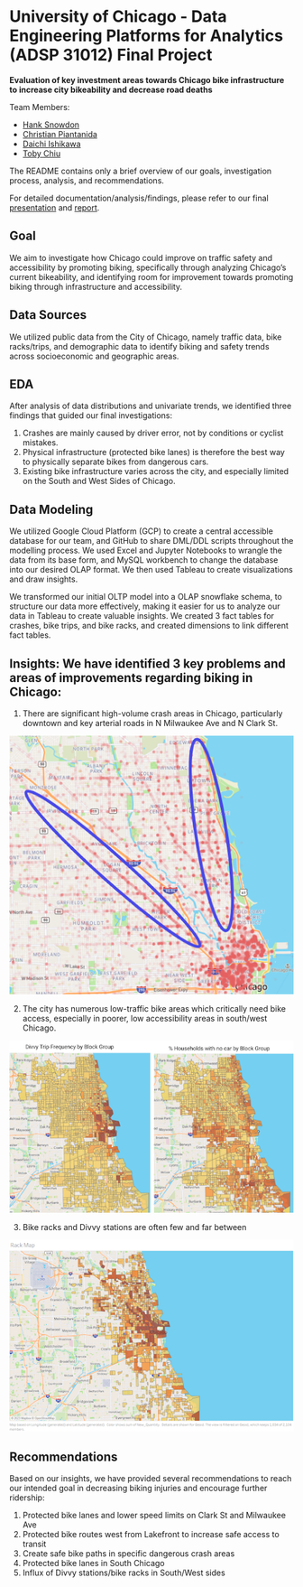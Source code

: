# University of Chicago - Data Engineering Platforms for Analytics (ADSP 31012) Final Project

**Evaluation of key investment areas towards Chicago bike infrastructure to increase city bikeability and decrease road deaths**

Team Members:
- [Hank Snowdon](https://github.com/hanksnowdon)
- [Christian Piantanida](https://github.com/cpiantanida12)
- [Daichi Ishikawa](https://github.com/daichi6)
- [Toby Chiu](https://github.com/tobytcc)


The README contains only a brief overview of our goals, investigation process, analysis, and recommendations.

For detailed documentation/analysis/findings, please refer to our final [presentation](/Final%20Presentation_Group7.pdf) and [report](/DEPA%20Group%207%20Final%20Project%20Document.pdf).

## Goal
We aim to investigate how Chicago could improve on traffic safety and accessibility by promoting biking, specifically through analyzing Chicago’s current bikeability, and identifying room for improvement towards promoting biking through infrastructure and accessibility.

## Data Sources
We utilized public data from the City of Chicago, namely traffic data, bike racks/trips, and demographic data to identify biking and safety trends across socioeconomic and geographic areas.

## EDA
After analysis of data distributions and univariate trends, we identified three findings that guided our final investigations:
1. Crashes are mainly caused by driver error, not by conditions or cyclist mistakes.
2. Physical infrastructure (protected bike lanes) is therefore the best way to physically separate bikes from dangerous cars.
3. Existing bike infrastructure varies across the city, and especially limited on the South and West Sides of Chicago.

## Data Modeling
We utilized Google Cloud Platform (GCP) to create a central accessible database for our team, and GitHub to share DML/DDL scripts throughout the modelling process. We used Excel and Jupyter Notebooks to wrangle the data from its base form, and MySQL workbench to change the database into our desired OLAP format. We then used Tableau to create visualizations and draw insights.

We transformed our initial OLTP model into a OLAP snowflake schema, to structure our data more effectively, making it easier for us to analyze our data in Tableau to create valuable insights. We created 3 fact tables for crashes, bike trips, and bike racks, and created dimensions to link different fact tables.

## Insights: We have identified 3 key problems and areas of improvements regarding biking in Chicago:
1. There are significant high-volume crash areas in Chicago, particularly downtown and key arterial roads in N Milwaukee Ave and N Clark St.

![Milwaukee/Clark](/img/Clark_Milwaukee.png)

2. The city has numerous low-traffic bike areas which critically need bike access, especially in poorer, low accessibility areas in south/west Chicago.

![Low Bike Access](/img/low%20bike%20accessibility.png)

3. Bike racks and Divvy stations are often few and far between

![Poor Bike Storage Infrastructure](/img/bike_divvy%20racks.png)

## Recommendations
Based on our insights, we have provided several recommendations to reach our intended goal in decreasing biking injuries and encourage further ridership:
1. Protected bike lanes and lower speed limits on Clark St and Milwaukee Ave
2. Protected bike routes west from Lakefront to increase safe access to transit
3. Create safe bike paths in specific dangerous crash areas
4. Protected bike lanes in South Chicago
5. Influx of Divvy stations/bike racks in South/West sides
